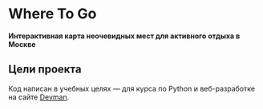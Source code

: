 # Where To Go

**Интерактивная карта неочевидных мест для активного отдыха в Москве**


## Цели проекта

Код написан в учебных целях — для курса по Python и веб-разработке на сайте [Devman](https://dvmn.org).